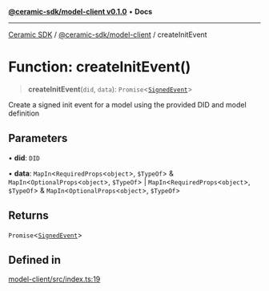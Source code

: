 [**@ceramic-sdk/model-client v0.1.0**](../README.md) • **Docs**

***

[Ceramic SDK](../../../README.md) / [@ceramic-sdk/model-client](../README.md) / createInitEvent

# Function: createInitEvent()

> **createInitEvent**(`did`, `data`): `Promise`\<[`SignedEvent`](../../events/type-aliases/SignedEvent.md)\>

Create a signed init event for a model using the provided DID and model definition

## Parameters

• **did**: `DID`

• **data**: `MapIn`\<`RequiredProps`\<`object`\>, `$TypeOf`\> & `MapIn`\<`OptionalProps`\<`object`\>, `$TypeOf`\> \| `MapIn`\<`RequiredProps`\<`object`\>, `$TypeOf`\> & `MapIn`\<`OptionalProps`\<`object`\>, `$TypeOf`\>

## Returns

`Promise`\<[`SignedEvent`](../../events/type-aliases/SignedEvent.md)\>

## Defined in

[model-client/src/index.ts:19](https://github.com/ceramicstudio/ceramic-sdk/blob/a220cbca7950f690af7f3d03a0023681bb9f5426/packages/model-client/src/index.ts#L19)
